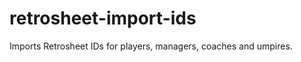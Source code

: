 retrosheet-import-ids
=====================

Imports Retrosheet IDs for players, managers, coaches and umpires. 
